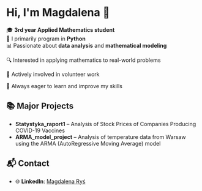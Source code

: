 # Hi, I'm Magdalena 👋

🎓 **3rd year Applied Mathematics student**  
🐍 I primarily program in **Python**  
📊 Passionate about **data analysis** and **mathematical modeling** 

🔍 Interested in applying mathematics to real-world problems

🤝 Actively involved in volunteer work

🚀 Always eager to learn and improve my skills   

## 📚 Major Projects
- **Statystyka_raport1** – Analysis of Stock Prices of Companies Producing COVID-19 Vaccines 
- **ARMA_model_project** – Analysis of temperature data from Warsaw using the ARMA (AutoRegressive Moving Average) model

## 📬 Contact
- 🌐 **LinkedIn**: [Magdalena Ryś](https://www.linkedin.com/in/magdalena-ry%C5%9B-188241336/)
